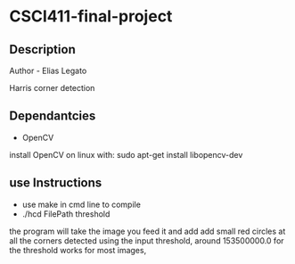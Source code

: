 # CSCI411-final-project

## Description

Author - Elias Legato

Harris corner detection

## Dependantcies

- OpenCV

install OpenCV on linux with: 
sudo apt-get install libopencv-dev

## use Instructions

- use make in cmd line to compile
- ./hcd FilePath threshold

the program will take the image you feed it and add add small red circles at all the corners detected using the input threshold, around 153500000.0 for the threshold works for most images, 
